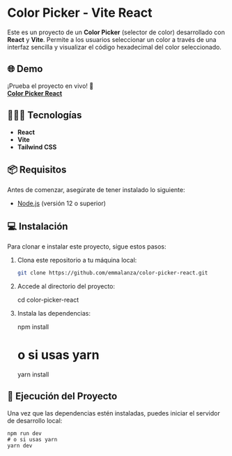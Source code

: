 # Color Picker - Vite React

Este es un proyecto de un **Color Picker** (selector de color) desarrollado con **React** y **Vite**. Permite a los usuarios seleccionar un color a través de una interfaz sencilla y visualizar el código hexadecimal del color seleccionado.

## 🌐 Demo

¡Prueba el proyecto en vivo! 🎉  
[**Color Picker React**](https://emmalanza.github.io/color-picker-react/)

## 👩🏻‍💻 Tecnologías

- **React**
- **Vite**
- **Tailwind CSS**

## 📦 Requisitos

Antes de comenzar, asegúrate de tener instalado lo siguiente:

- [Node.js](https://nodejs.org/) (versión 12 o superior)

## 💻 Instalación

Para clonar e instalar este proyecto, sigue estos pasos:

1. Clona este repositorio a tu máquina local:

   ```bash
   git clone https://github.com/emmalanza/color-picker-react.git

2. Accede al directorio del proyecto:

    cd color-picker-react

3. Instala las dependencias:

    npm install
    # o si usas yarn
    yarn install

## 🚀 Ejecución del Proyecto

Una vez que las dependencias estén instaladas, puedes iniciar el servidor de desarrollo local:

    npm run dev
    # o si usas yarn
    yarn dev



